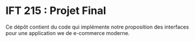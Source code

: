 # IFT 215 : Projet Final

Ce dépôt contient du code qui implémente notre proposition des interfaces pour une application we de e-commerce moderne.
